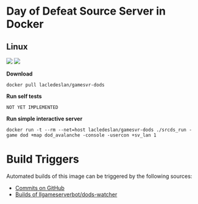 # Day of Defeat Source Server in Docker

## Linux

[![](https://images.microbadger.com/badges/version/lacledeslan/gamesvr-dods.svg)](https://microbadger.com/images/lacledeslan/gamesvr-dods "Get your own version badge on microbadger.com")
[![](https://images.microbadger.com/badges/image/lacledeslan/gamesvr-dods.svg)](https://microbadger.com/images/lacledeslan/gamesvr-dods "Get your own image badge on microbadger.com")

**Download**
```
docker pull lacledeslan/gamesvr-dods
```

**Run self tests**
```
NOT YET IMPLEMENTED
```

**Run simple interactive server**
```
docker run -t --rm --net=host lacledeslan/gamesvr-dods ./srcds_run -game dod +map dod_avalanche -console -usercon +sv_lan 1
```

# Build Triggers
Automated builds of this image can be triggered by the following sources:
* [Commits on GitHub](https://github.com/LacledesLAN/gamesvr-srcds-dods)
* [Builds of llgameserverbot/dods-watcher](https://hub.docker.com/r/llgameserverbot/dods-watcher/)
